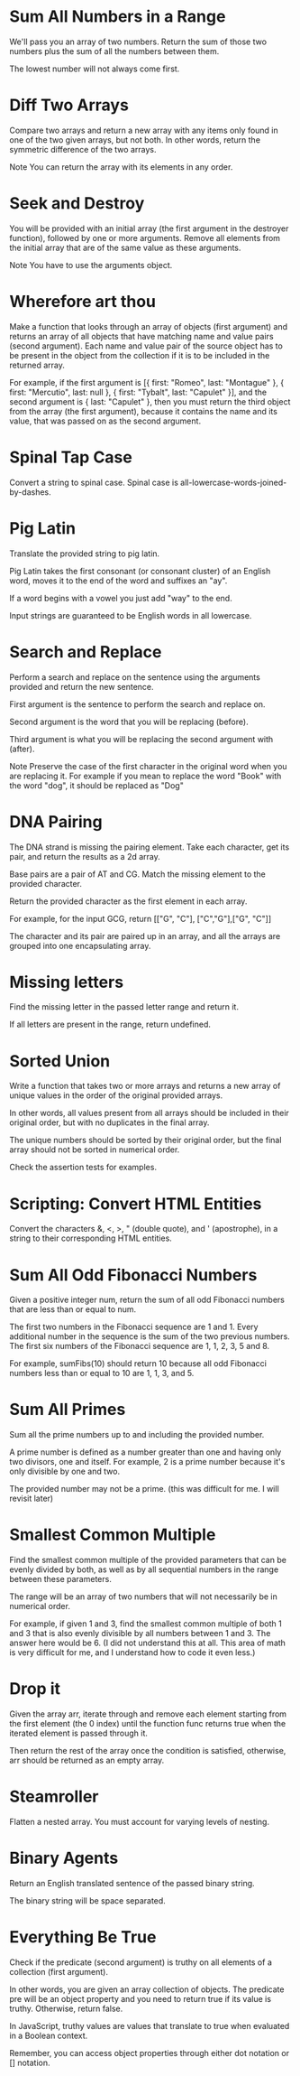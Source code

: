 # Sum All Numbers in a Range

We'll pass you an array of two numbers. Return the sum of those two numbers plus the sum of all the numbers between them.

The lowest number will not always come first.



# Diff Two Arrays

Compare two arrays and return a new array with any items only found in one of the two given arrays, but not both. In other words, return the symmetric difference of the two arrays.

Note
You can return the array with its elements in any order.



# Seek and Destroy

You will be provided with an initial array (the first argument in the destroyer function), followed by one or more arguments. Remove all elements from the initial array that are of the same value as these arguments.

Note
You have to use the arguments object.



# Wherefore art thou

Make a function that looks through an array of objects (first argument) and returns an array of all objects that have matching name and value pairs (second argument). Each name and value pair of the source object has to be present in the object from the collection if it is to be included in the returned array.

For example, if the first argument is [{ first: "Romeo", last: "Montague" }, { first: "Mercutio", last: null }, { first: "Tybalt", last: "Capulet" }], and the second argument is { last: "Capulet" }, then you must return the third object from the array (the first argument), because it contains the name and its value, that was passed on as the second argument.



# Spinal Tap Case

Convert a string to spinal case. Spinal case is all-lowercase-words-joined-by-dashes.



# Pig Latin

Translate the provided string to pig latin.

Pig Latin takes the first consonant (or consonant cluster) of an English word, moves it to the end of the word and suffixes an "ay".

If a word begins with a vowel you just add "way" to the end.

Input strings are guaranteed to be English words in all lowercase.



# Search and Replace

Perform a search and replace on the sentence using the arguments provided and return the new sentence.

First argument is the sentence to perform the search and replace on.

Second argument is the word that you will be replacing (before).

Third argument is what you will be replacing the second argument with (after).

Note
Preserve the case of the first character in the original word when you are replacing it. For example if you mean to replace the word "Book" with the word "dog", it should be replaced as "Dog"



# DNA Pairing

The DNA strand is missing the pairing element. Take each character, get its pair, and return the results as a 2d array.

Base pairs are a pair of AT and CG. Match the missing element to the provided character.

Return the provided character as the first element in each array.

For example, for the input GCG, return [["G", "C"], ["C","G"],["G", "C"]]

The character and its pair are paired up in an array, and all the arrays are grouped into one encapsulating array.



# Missing letters

Find the missing letter in the passed letter range and return it.

If all letters are present in the range, return undefined.



# Sorted Union

Write a function that takes two or more arrays and returns a new array of unique values in the order of the original provided arrays.

In other words, all values present from all arrays should be included in their original order, but with no duplicates in the final array.

The unique numbers should be sorted by their original order, but the final array should not be sorted in numerical order.

Check the assertion tests for examples.



# Scripting: Convert HTML Entities

Convert the characters &, <, >, " (double quote), and ' (apostrophe), in a string to their corresponding HTML entities.



# Sum All Odd Fibonacci Numbers

Given a positive integer num, return the sum of all odd Fibonacci numbers that are less than or equal to num.

The first two numbers in the Fibonacci sequence are 1 and 1. Every additional number in the sequence is the sum of the two previous numbers. The first six numbers of the Fibonacci sequence are 1, 1, 2, 3, 5 and 8.

For example, sumFibs(10) should return 10 because all odd Fibonacci numbers less than or equal to 10 are 1, 1, 3, and 5.



# Sum All Primes

Sum all the prime numbers up to and including the provided number.

A prime number is defined as a number greater than one and having only two divisors, one and itself. For example, 2 is a prime number because it's only divisible by one and two.

The provided number may not be a prime.
(this was difficult for me. I will revisit later)



# Smallest Common Multiple

Find the smallest common multiple of the provided parameters that can be evenly divided by both, as well as by all sequential numbers in the range between these parameters.

The range will be an array of two numbers that will not necessarily be in numerical order.

For example, if given 1 and 3, find the smallest common multiple of both 1 and 3 that is also evenly divisible by all numbers between 1 and 3. The answer here would be 6.
(I did not understand this at all. This area of math is very difficult for me, and I understand how to code it even less.)



# Drop it

Given the array arr, iterate through and remove each element starting from the first element (the 0 index) until the function func returns true when the iterated element is passed through it.

Then return the rest of the array once the condition is satisfied, otherwise, arr should be returned as an empty array.



# Steamroller

Flatten a nested array. You must account for varying levels of nesting.



# Binary Agents

Return an English translated sentence of the passed binary string.

The binary string will be space separated.



# Everything Be True

Check if the predicate (second argument) is truthy on all elements of a collection (first argument).

In other words, you are given an array collection of objects. The predicate pre will be an object property and you need to return true if its value is truthy. Otherwise, return false.

In JavaScript, truthy values are values that translate to true when evaluated in a Boolean context.

Remember, you can access object properties through either dot notation or [] notation.


# 
